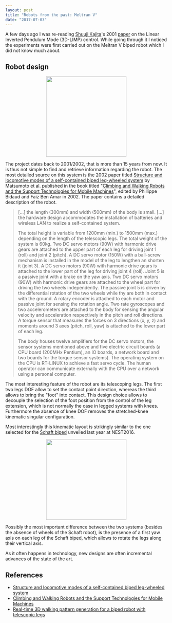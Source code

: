 ```yaml
---
layout: post
title: "Robots from the past: Meltran V"
date: "2017-07-03"
---
```


A few days ago I was re-reading [Shuuji Kajita](https://staff.aist.go.jp/s.kajita/index-e.html)'s 2001 [paper][kajita_01] on the Linear Inverted Pendulum Mode (3D-LIMP) control.
While going through it I noticed the experiments were first carried out on the Meltran V biped robot which I did not know much about.

## Robot design

<div align="center"><img src='{{ site.url}}/asset-bank/meltran-v_col1.jpg' height='250pt'/></div>

The project dates back to 2001/2002, that is more than 15 years from now.
It is thus not simple to find and retrieve information regarding the robot.
The most detailed source on this system is the 2002 paper titled [Structure and locomotive modes of a self-contained biped leg-wheeled system][matsumoto_02] by Matsumoto et al. published in the book titled "[Climbing and Walking Robots and the Support Technologies for Mobile Machines][bidaud_02]", edited by Phillippe Bidaud and Faiz Ben Amar in 2002.
The paper contains a detailed description of the robot.

> [...] the length (300mm) and width (500mm) of the body is small.
[...] the hardware design accommodates the installation of batteries and wireless LAN to realize a self-contained system.
>
>The total height is variable from 1200mm (min.) to 1500mm (max.) depending on the length of the telescopic legs. The total weight of the system is 60kg. Two DC servo motors (90W) with harmonic drive gears are attached to the upper part of each leg for driving joint 1 (roll) and joint 2 (pitch). A DC servo motor (150W) with a ball-screw mechanism is installed in the model of the leg to lengthen an shorten it (joint 3).
A DC servo motors (90W) with harmonic drive gears is attached to the lower part of the leg for driving joint 4 (roll). Joint 5 is a passive joint with a brake on the yaw axis. Two DC servo motors (90W) with harmonic drive gears are attached to the wheel part for driving the two wheels independently. The passive joint 5 is driven by the differential rotation of the two wheels while thy are both in contact with the ground. A rotary encoder is attached to each motor and passive joint for sensing the rotation angle. Two rate gyroscopes and two accelerometers are attached to the body for sensing the angular velocity and acceleration respectively in the pitch and roll directions. A torque sensor that measures the forces on 3 directions (x, y, z) and moments around 3 axes (pitch, roll, yaw) is attached to the lower part of each leg.
>
> The body houses twelve amplifiers for the DC servo motors, the sensor systems mentioned above and five electric circuit boards (a CPU board (200MHx Pentium), an IO boards, a network board and two boards for the torque sensor systems). The operating system on the CPU is RT-LINUX to achieve a fast servo cycle. The human operator can communicate externally with the CPU over a network using a personal computer.

The most interesting feature of the robot are its telescoping legs. The first two legs DOF allow to set the contact point direction, whereas the third allows to bring the "foot" into contact.
This design choice allows to decouple the selection of the foot position from the control of the leg extension, which is not normally the case in legged systems with knees.
Furthermore the absence of knee DOF removes the stretched-knee kinematic singular configuration.

Most interestingly this kinematic layout is strikingly similar to the one selected for the [Schaft biped](https://www.youtube.com/watch?v=iyZE0psQsX0) unveiled last year at NEST2016.

<div align="center"><img src='{{ site.url}}/asset-bank/shaft_robot_biped_robot_2_col3.jpg' height='250pt'/></div>

Possibly the most important difference between the two systems (besides the absence of wheels of the Schaft robot), is the presence of a first yaw axis on each leg of the Schaft biped, which allows to rotate the legs along their vertical axis.

As it often happens in technology, new designs are often incremental advances of the state of the art.

## References

[matsumoto_02]: https://books.google.it/books?id=RgijWINs7V8C&pg=PA299&lpg=PA299&dq=Structure+and+locomotion+modes+of+a+self-contained+biped+leg-wheeled+system&source=bl&ots=qF1o4pLA_o&sig=fopePz0tuasODVA0IczgKXx2BVo&hl=en&sa=X&ved=0ahUKEwjUieOUyOzUAhWEJhoKHYxhCOMQ6AEIJDAB#v=onepage&q=Structure%20and%20locomotion%20modes%20of%20a%20self-contained%20biped%20leg-wheeled%20system&f=false
[bidaud_02]: http://eu.wiley.com/WileyCDA/WileyTitle/productCd-1860583806.html
[kajita_01]: http://ieeexplore.ieee.org/abstract/document/932965/


- [Structure and locomotive modes of a self-contained biped leg-wheeled system][matsumoto_02]
- [Climbing and Walking Robots and the Support Technologies for Mobile Machines][bidaud_02]
- [Real-time 3D walking pattern generation for a biped robot with telescopic legs][kajita_01]
